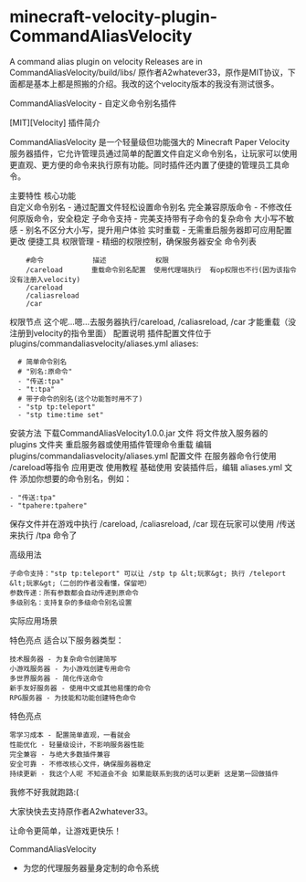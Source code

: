 # minecraft-velocity-plugin-CommandAliasVelocity
A command alias plugin on velocity
Releases are in CommandAliasVelocity/build/libs/
原作者A2whatever33，原作是MIT协议，下面都是基本上都是照搬的介绍。我改的这个velocity版本的我没有测试很多。


CommandAliasVelocity - 自定义命令别名插件

[MIT][Velocity]
 插件简介

CommandAliasVelocity 是一个轻量级但功能强大的 Minecraft Paper Velocity 服务器插件，它允许管理员通过简单的配置文件自定义命令别名，让玩家可以使用更直观、更方便的命令来执行原有功能。同时插件还内置了便捷的管理员工具命令。


 主要特性
 核心功能  
    自定义命令别名 - 通过配置文件轻松设置命令别名
    完全兼容原版命令 - 不修改任何原版命令，安全稳定
    子命令支持 - 完美支持带有子命令的复杂命令
    大小写不敏感 - 别名不区分大小写，提升用户体验
    实时重载 - 无需重启服务器即可应用配置更改
     便捷工具
    权限管理 - 精细的权限控制，确保服务器安全
     命令列表
     
        #命令            描述            权限                     
        /careload       重载命令别名配置  使用代理端执行  有op权限也不行(因为该指令没有注册入velocity)  
        /careload
        /caliasreload
        /car
  权限节点
      这个呢...嗯...去服务器执行/careload, /caliasreload, /car 才能重载（没注册到velocity的指令里面）
  配置说明
  插件配置文件位于 plugins/commandaliasvelocity/aliases.yml
  aliases:
    
      # 简单命令别名
      # "别名:原命令"
      - "传送:tpa"
      - "t:tpa"
      # 带子命令的别名(这个功能暂时用不了)
      - "stp tp:teleport"
      - "stp time:time set"
      
安装方法
        下载CommandAliasVelocity1.0.0.jar 文件
        将文件放入服务器的 plugins 文件夹
        重启服务器或使用插件管理命令重载
        编辑 plugins/commandaliasvelocity/aliases.yml 配置文件
        在服务器命令行使用 /careload等指令 应用更改
使用教程
        基础使用
        安装插件后，编辑 aliases.yml 文件
        添加你想要的命令别名，例如：

    - "传送:tpa"
    - "tpahere:tpahere"
  保存文件并在游戏中执行 /careload, /caliasreload, /car
  现在玩家可以使用 /传送 来执行 /tpa 命令了


高级用法

    子命令支持："stp tp:teleport" 可以让 /stp tp &lt;玩家&gt; 执行 /teleport &lt;玩家&gt;（二创的作者没看懂，保留吧）
    参数传递：所有参数都会自动传递到原命令
    多级别名：支持复杂的多级命令别名设置

 实际应用场景

 特色亮点
适合以下服务器类型：

    技术服务器 - 为复杂命令创建简写
    小游戏服务器 - 为小游戏创建专用命令
    多世界服务器 - 简化传送命令
    新手友好服务器 - 使用中文或其他易懂的命令
    RPG服务器 - 为技能和功能创建特色命令

 特色亮点

    零学习成本 - 配置简单直观，一看就会
    性能优化 - 轻量级设计，不影响服务器性能
    完全兼容 - 与绝大多数插件兼容
    安全可靠 - 不修改核心文件，确保服务器稳定
    持续更新 - 我这个人呢 不知道会不会 如果能联系到我的话可以更新 这是第一回做插件

我修不好我就跑路:( 

大家快快去支持原作者A2whatever33。



让命令更简单，让游戏更快乐！

CommandAliasVelocity
 - 为您的代理服务器量身定制的命令系统
